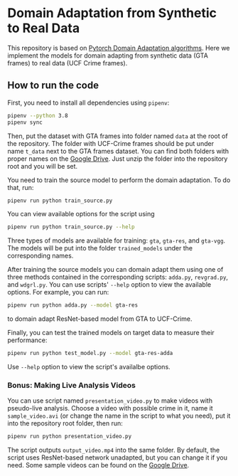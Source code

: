 # Domain Adaptation from Synthetic to Real Data

This repository is based on [Pytorch Domain Adaptation algorithms](https://github.com/jvanvugt/pytorch-domain-adaptation). Here we implement the models for domain adapting from synthetic data (GTA frames) to real data (UCF Crime frames).

## How to run the code

First, you need to install all dependencies using `pipenv`:

```bash
pipenv --python 3.8
pipenv sync
```

Then, put the dataset with GTA frames into folder named `data` at the root of the repository. The folder with UCF-Crime frames should be put under name `t_data` next to the GTA frames dataset. You can find both folders with proper names on the [Google Drive](https://drive.google.com/file/d/0B0ou2bBNVnnSTTZaeEx2OXA4NUU/view?usp=sharing). Just unzip the folder into the repository root and you will be set.

You need to train the source model to perform the domain adaptation. To do that, run:

```bash
pipenv run python train_source.py
```

You can view available options for the script using

```bash
pipenv run python train_source.py --help
```

Three types of models are available for training: `gta`, `gta-res`, and `gta-vgg`. The models will be put into the folder `trained_models` under the corresponding names.

After training the source models you can domain adapt them using one of three methods contained in the corresponding scripts: `adda.py`, `revgrad.py`, and `wdgrl.py`. You can use scripts' `--help` option to view the available options. For example, you can run:

```bash
pipenv run python adda.py --model gta-res
```

to domain adapt ResNet-based model from GTA to UCF-Crime.

Finally, you can test the trained models on target data to measure their performance:

```bash
pipenv run python test_model.py --model gta-res-adda
```

Use `--help` option to view the script's availalbe options.

### Bonus: Making Live Analysis Videos

You can use script named `presentation_video.py` to make videos with pseudo-live analysis. Choose a video with possible crime in it, name it `sample_video.avi` (or change the name in the script to what you need), put it into the repository root folder, then run:

```bash
pipenv run python presentation_video.py
```

The script outputs `output_video.mp4` into the same folder. By default, the script uses ResNet-based network unadapted, but you can change it if you need. Some sample videos can be found on the [Google Drive](https://drive.google.com/file/d/1FRbMxr1kwZbc5E846OTxGjNfSBJglGKC/view?usp=sharing).
